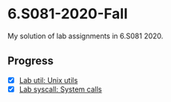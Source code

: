 # 6.S081-2020-Fall
My solution of lab assignments in 6.S081 2020.
## Progress
- [x] [Lab util: Unix utils](https://github.com/ToheartZhang/6.S081-2020-Fall/tree/util)
- [x] [Lab syscall: System calls](https://github.com/ToheartZhang/6.S081-2020-Fall/tree/syscall)

